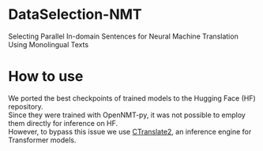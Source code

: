 # DataSelection-NMT
Selecting Parallel In-domain Sentences for Neural Machine Translation Using Monolingual Texts
# How to use
We ported the best checkpoints of trained models to the Hugging Face (HF) repository. <br>
Since they were trained with OpenNMT-py, it was not possible to employ them directly for inference on HF. <br>
However, to bypass this issue we use [CTranslate2](https://github.com/OpenNMT/CTranslate2), an inference engine for Transformer models.
